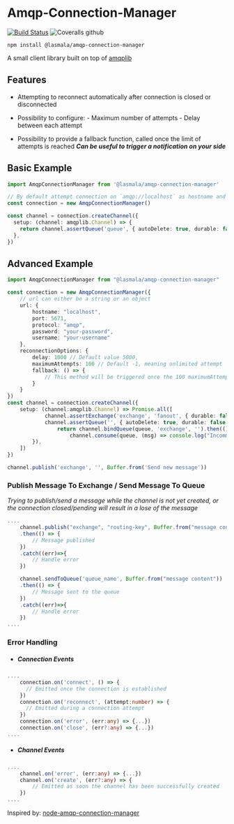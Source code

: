 # Amqp-Connection-Manager

[![Build Status](https://travis-ci.com/lerollq/amqplib-connection-manager.svg?branch=master)](https://travis-ci.com/lerollq/amqplib-connection-manager) ![Coveralls github](https://img.shields.io/coveralls/github/lerollq/amqplib-connection-manager)

    npm install @lasmala/amqp-connection-manager

A small client library built on top of [amqplib](https://www.npmjs.com/package/amqplib)

## Features

- Attempting to reconnect automatically after connection is closed or disconnected

- Possibility to configure: - Maximum number of attempts - Delay between each attempt
- Possibility to provide a fallback function, called once the limit of attempts is reached
  _**Can be useful to trigger a notification on your side**_

## Basic Example

```typescript
import AmqpConnectionManager from '@lasmala/amqp-connection-manager'

// By default attempt connection on `amqp://localhost` as hostname and `5672` as port
const connection = new AmqpConnectionManager()

const channel = connection.createChannel({
  setup: (channel: amqplib.Channel) => {
    return channel.assertQueue('queue', { autoDelete: true, durable: false })
  },
})
```

## Advanced Example

```typescript
import AmqpConnectionManager from "@lasmala/amqp-connection-manager"

const connection = new AmqpConnectionManager({
    // url can either be a string or an object
    url: {
        hostname: "localhost",
        port: 5671,
        protocol: "amqp",
        password: "your-password",
        username: "your-username"
    },
    reconnectionOptions: {
        delay: 1000 // Default value 5000,
        maximumAttempts: 100 // Default -1, meaning unlimited attempt
        fallback: () => {
            // This method will be triggered once the 100 maximumAttempts is reached
        }
    }
})
const channel = connection.createChannel({
    setup: (channel:amqplib.Channel) => Promise.all([
            channel.assertExchange('exchange', 'fanout', { durable: false, autoDelete: true }),
            channel.assertQueue('', { autoDelete: true, durable: false }).then(({ queue }) => {
                return channel.bindQueue(queue, 'exchange', '').then(() =>
                    channel.consume(queue, (msg) => console.log("Incomming message", msg?.content.toString())))
        }),
    ])
})

channel.publish('exchange', '', Buffer.from('Send new message'))

```

### Publish Message To Exchange / Send Message To Queue

_Trying to publish/send a message while the channel is not yet created, or the connection closed/pending will result in a lose of the message_

```typescript
....
    channel.publish("exchange", "routing-key", Buffer.from("message content"))
    .then(() => {
        // Message published
    })
    .catch((err)=>{
        // Handle error
    })

    channel.sendToQueue('queue_name', Buffer.from("message content"))
    .then(() => {
        // Message sent to the queue
    })
    .catch((err)=>{
        // Handle error
    })
....
```

### Error Handling

- ##### Connection Events

```typescript
....
    connection.on('connect', () => {
      // Emitted once the connection is established
    })
    connection.on('reconnect', (attempt:number) => {
      // Emitted during a connection attempt
    })
    connection.on('error', (err:any) => {...})
    connection.on('close', (err?:any) => {...})
....
```

- ##### Channel Events

```typescript
....
    channel.on('error', (err:any) => {...})
    channel.on('create', (err?:any) => {
        // Emitted as soon the channel has been successfully created
    })
....
```

Inspired by: [node-amqp-connection-manager](https://github.com/benbria/node-amqp-connection-manager.git)
